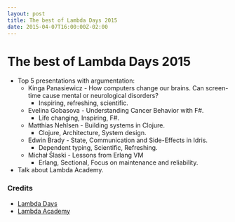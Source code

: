 ```yaml
---
layout: post
title: The best of Lambda Days 2015
date: 2015-04-07T16:00:00Z-02:00
---
```


# The best of Lambda Days 2015

- Top 5 presentations with argumentation:
  - Kinga Panasiewicz - How computers change our brains. Can screen-time cause mental or neurological disorders?
    - Inspiring, refreshing, scientific.
  - Evelina Gobasova - Understanding Cancer Behavior with F#.
    - Life changing, Inspiring, F#.
  - Matthias Nehlsen - Building systems in Clojure.
    - Clojure, Architecture, System design.
  - Edwin Brady - State, Communication and Side-Effects in Idris.
    - Dependent typing, Scientific, Refreshing.
  - Michał Ślaski - Lessons from Erlang VM
    - Erlang, Sectional, Focus on maintenance and reliability.
- Talk about Lambda Academy.

### Credits

- [Lambda Days](http://lambdadays.org)
- [Lambda Academy](http://www.lambdaacademy.org)
